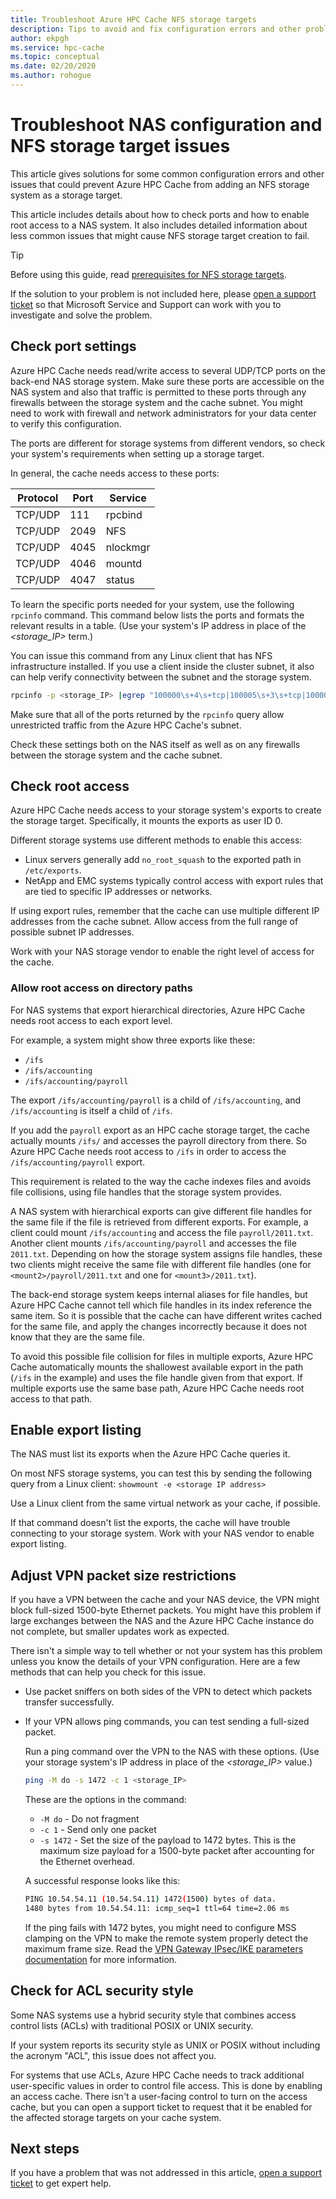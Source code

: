 ```yaml
---
title: Troubleshoot Azure HPC Cache NFS storage targets
description: Tips to avoid and fix configuration errors and other problems that can cause failure when creating an NFS storage target
author: ekpgh
ms.service: hpc-cache
ms.topic: conceptual
ms.date: 02/20/2020
ms.author: rohogue
---
```


# Troubleshoot NAS configuration and NFS storage target issues

This article gives solutions for some common configuration errors and other issues that could prevent Azure HPC Cache from adding an NFS storage system as a storage target.

This article includes details about how to check ports and how to enable root access to a NAS system. It also includes detailed information about less common issues that might cause NFS storage target creation to fail.

> [!TIP]
> Before using this guide, read [prerequisites for NFS storage targets](hpc-cache-prereqs.md#nfs-storage-requirements).

If the solution to your problem is not included here, please [open a support ticket](hpc-cache-support-ticket.md) so that Microsoft Service and Support can work with you to investigate and solve the problem.

## Check port settings

Azure HPC Cache needs read/write access to several UDP/TCP ports on the back-end NAS storage system. Make sure these ports are accessible on the NAS system and also that traffic is permitted to these ports through any firewalls between the storage system and the cache subnet. You might need to work with firewall and network administrators for your data center to verify this configuration.

The ports are different for storage systems from different vendors, so check your system's requirements when setting up a storage target.

In general, the cache needs access to these ports:

| Protocol | Port  | Service  |
|----------|-------|----------|
| TCP/UDP  | 111   | rpcbind  |
| TCP/UDP  | 2049  | NFS      |
| TCP/UDP  | 4045  | nlockmgr |
| TCP/UDP  | 4046  | mountd   |
| TCP/UDP  | 4047  | status   |

To learn the specific ports needed for your system, use the following ``rpcinfo`` command. This command  below lists the ports and formats the relevant results in a table. (Use your system's IP address in place of the *<storage_IP>* term.)

You can issue this command from any Linux client that has NFS infrastructure installed. If you use a client inside the cluster subnet, it also can help verify connectivity between the subnet and the storage system.

```bash
rpcinfo -p <storage_IP> |egrep "100000\s+4\s+tcp|100005\s+3\s+tcp|100003\s+3\s+tcp|100024\s+1\s+tcp|100021\s+4\s+tcp"| awk '{print $4 "/" $3 " " $5}'|column -t
```

Make sure that all of the ports returned by the ``rpcinfo`` query allow unrestricted traffic from the Azure HPC Cache's subnet.

Check these settings both on the NAS itself as well as on any firewalls between the storage system and the cache subnet.

## Check root access

Azure HPC Cache needs access to your storage system's exports to create the storage target. Specifically, it mounts the exports as user ID 0.

Different storage systems use different methods to enable this access:

* Linux servers generally add ``no_root_squash`` to the exported path in ``/etc/exports``.
* NetApp and EMC systems typically control access with export rules that are tied to specific IP addresses or networks.

If using export rules, remember that the cache can use multiple different IP addresses from the cache subnet. Allow access from the full range of possible subnet IP addresses.

Work with your NAS storage vendor to enable the right level of access for the cache.

### Allow root access on directory paths
<!-- linked in prereqs article -->

For NAS systems that export hierarchical directories, Azure HPC Cache needs root access to each export level.

For example, a system might show three exports like these:

* ``/ifs``
* ``/ifs/accounting``
* ``/ifs/accounting/payroll``

The export ``/ifs/accounting/payroll`` is a child of ``/ifs/accounting``, and ``/ifs/accounting`` is itself a child of ``/ifs``.

If you add the ``payroll`` export as an HPC cache storage target, the cache actually mounts ``/ifs/`` and accesses the payroll directory from there. So Azure HPC Cache needs root access to ``/ifs`` in order to access the ``/ifs/accounting/payroll`` export.

This requirement is related to the way the cache indexes files and avoids file collisions, using file handles that the storage system provides.

A NAS system with hierarchical exports can give different file handles for the same file if the file is retrieved from different exports. For example, a client could mount ``/ifs/accounting`` and access the file ``payroll/2011.txt``. Another client mounts ``/ifs/accounting/payroll`` and accesses the file ``2011.txt``. Depending on how the storage system assigns file handles, these two clients might receive the same file with different file handles (one for ``<mount2>/payroll/2011.txt`` and one for ``<mount3>/2011.txt``).

The back-end storage system keeps internal aliases for file handles, but Azure HPC Cache cannot tell which file handles in its index reference the same item. So it is possible that the cache can have different writes cached for the same file, and apply the changes incorrectly because it does not know that they are the same file.

To avoid this possible file collision for files in multiple exports, Azure HPC Cache automatically mounts the shallowest available export in the path (``/ifs`` in the example) and uses the file handle given from that export. If multiple exports use the same base path, Azure HPC Cache needs root access to that path.

## Enable export listing
<!-- link in prereqs article -->

The NAS must list its exports when the Azure HPC Cache queries it.

On most NFS storage systems, you can test this by sending the following query from a Linux client: ``showmount -e <storage IP address>``

Use a Linux client from the same virtual network as your cache, if possible.

If that command doesn't list the exports, the cache will have trouble connecting to your storage system. Work with your NAS vendor to enable export listing.

## Adjust VPN packet size restrictions
<!-- link in prereqs article -->

If you have a VPN between the cache and your NAS device, the VPN might block full-sized 1500-byte Ethernet packets. You might have this problem if large exchanges between the NAS and the Azure HPC Cache instance do not complete, but smaller updates work as expected.

There isn't a simple way to tell whether or not your system has this problem unless you know the details of your VPN configuration. Here are a few methods that can help you check for this issue.

* Use packet sniffers on both sides of the VPN to detect which packets transfer successfully.
* If your VPN allows ping commands, you can test sending a full-sized packet.

  Run a ping command over the VPN to the NAS with these options. (Use your storage system's IP address in place of the *<storage_IP>* value.)

   ```bash
   ping -M do -s 1472 -c 1 <storage_IP>
   ```

  These are the options in the command:

  * ``-M do`` - Do not fragment
  * ``-c 1`` - Send only one packet
  * ``-s 1472`` - Set the size of the payload to 1472 bytes. This is the maximum size payload for a 1500-byte packet after accounting for the Ethernet overhead.

  A successful response looks like this:

  ```bash
  PING 10.54.54.11 (10.54.54.11) 1472(1500) bytes of data.
  1480 bytes from 10.54.54.11: icmp_seq=1 ttl=64 time=2.06 ms
  ```

  If the ping fails with 1472 bytes, you might need to configure MSS clamping on the VPN to make the remote system properly detect the maximum frame size. Read the [VPN Gateway IPsec/IKE parameters documentation](../vpn-gateway/vpn-gateway-about-vpn-devices#ipsecike-parameters)<!--[VPN Gateway IPsec/IKE parameters documentation](../vpn-gateway/vpn-gateway-about-vpn-devices#ipsec--> for more information.

## Check for ACL security style

Some NAS systems use a hybrid security style that combines access control lists (ACLs) with traditional POSIX or UNIX security.

If your system reports its security style as UNIX or POSIX without including the acronym "ACL", this issue does not affect you.

For systems that use ACLs, Azure HPC Cache needs to track additional user-specific values in order to control file access. This is done by enabling an access cache. There isn't a user-facing control to turn on the access cache, but you can open a support ticket to request that it be enabled for the affected storage targets on your cache system.

## Next steps

If you have a problem that was not addressed in this article, [open a support ticket](hpc-cache-support-ticket.md) to get expert help.
